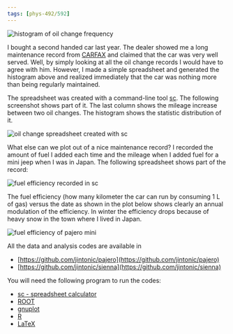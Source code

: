 ```yaml
---
tags: [phys-492/592]
---
```



![histogram of oil change frequency]({{site.exa}}/oil.png)

I bought a second handed car last year. The dealer showed me a long maintenance 
record from [CARFAX][] and claimed that the car was very well served. Well, by 
simply looking at all the oil change records I would have to agree with him. 
However, I made a simple spreadsheet and generated the histogram above and 
realized immediately that the car was nothing more than being regularly 
maintained.

The spreadsheet was created with a command-line tool [sc][]. The following 
screenshot shows part of it. The last column shows the mileage increase 
between two oil changes. The histogram shows the statistic distribution of it.

![oil change spreadsheet created with sc]({{site.exa}}/oilsc.png)

What else can we plot out of a nice maintenance record? I recorded the amount 
of fuel I added each time and the mileage when I added fuel for a mini jeep 
when I was in Japan. The following spreadsheet shows part of the record:

![fuel efficiency recorded in sc]({{site.exa}}/fueleffsc.png)

The fuel efficiency (how many kilometer the car can run by consuming 1 L of 
gas) versus the date as shown in the plot below shows clearly an annual 
modulation of the efficiency. In winter the efficiency drops because of heavy 
snow in the town where I lived in Japan.

![fuel efficiency of pajero mini]({{site.exa}}/fueleff.png)

All the data and analysis codes are available in

- [https://github.com/jintonic/pajero](https://github.com/jintonic/pajero)
- [https://github.com/jintonic/sienna](https://github.com/jintonic/sienna)

You will need the following program to run the codes:

- [sc - spreadsheet calculator][sc]
- [ROOT][]
- [gnuplot][]
- [R][]
- [LaTeX][]

[CARFAX]:http://www.carfax.com
[sc]:https://github.com/jintonic/sc
[ROOT]:https://root.cern.ch
[gnuplot]:http://www.gnuplot.info
[R]:https://www.r-project.org
[LaTeX]:https://www.latex-project.org
